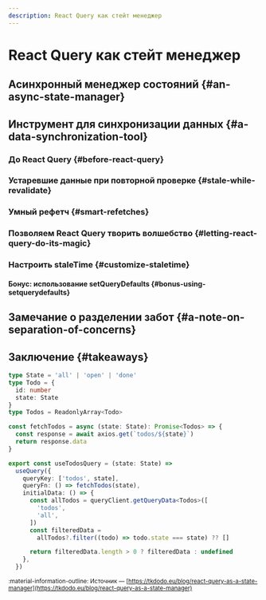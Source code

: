 ```yaml
---
description: React Query как стейт менеджер
---
```


# React Query как стейт менеджер
## Асинхронный менеджер состояний {#an-async-state-manager}
## Инструмент для синхронизации данных {#a-data-synchronization-tool}
### До React Query {#before-react-query}
### Устаревшие данные при повторной проверке {#stale-while-revalidate}
### Умный рефетч {#smart-refetches}
### Позволяем React Query творить волшебство {#letting-react-query-do-its-magic}
### Настроить staleTime {#customize-staletime}
#### Бонус: использование setQueryDefaults {#bonus-using-setquerydefaults}
## Замечание о разделении забот {#a-note-on-separation-of-concerns}
## Заключение {#takeaways}







```ts title="pre-filtering" hl_lines="17-26"
type State = 'all' | 'open' | 'done'
type Todo = {
  id: number
  state: State
}
type Todos = ReadonlyArray<Todo>

const fetchTodos = async (state: State): Promise<Todos> => {
  const response = await axios.get(`todos/${state}`)
  return response.data
}

export const useTodosQuery = (state: State) =>
  useQuery({
    queryKey: ['todos', state],
    queryFn: () => fetchTodos(state),
    initialData: () => {
      const allTodos = queryClient.getQueryData<Todos>([
        'todos',
        'all',
      ])
      const filteredData =
        allTodos?.filter((todo) => todo.state === state) ?? []

      return filteredData.length > 0 ? filteredData : undefined
    },
  })
```


<small>:material-information-outline: Источник &mdash; [https://tkdodo.eu/blog/react-query-as-a-state-manager](https://tkdodo.eu/blog/react-query-as-a-state-manager)</small>
